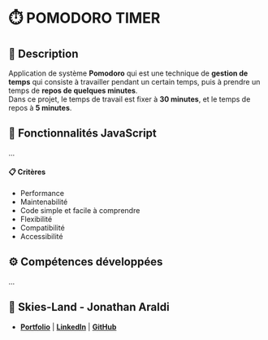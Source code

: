 # ⏱️ POMODORO TIMER

## 📖 Description
Application de système **Pomodoro** qui est une technique de **gestion de temps** qui consiste à travailler pendant un certain temps, puis à prendre un temps de **repos de quelques minutes**. <br>
Dans ce projet, le temps de travail est fixer à **30 minutes**, et le temps de repos à **5 minutes**.

## 🔧 Fonctionnalités JavaScript
...

#### 📋 Critères
- Performance
- Maintenabilité
- Code simple et facile à comprendre
- Flexibilité
- Compatibilité
- Accessibilité

## ⚙️ Compétences développées
...


## 👤 Skies-Land - Jonathan Araldi
- **[Portfolio](https://portfolio-jonathan-araldi.netlify.app/)** | **[LinkedIn](https://www.linkedin.com/in/jonathan-araldi/)** | **[GitHub](https://github.com/Skies-Land)**